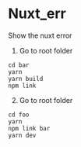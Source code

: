 # Nuxt_err
Show the nuxt error

1. Go to root folder
```
cd bar
yarn
yarn build
npm link
```

2. Go to root folder
```
cd foo
yarn
npm link bar
yarn dev
```
